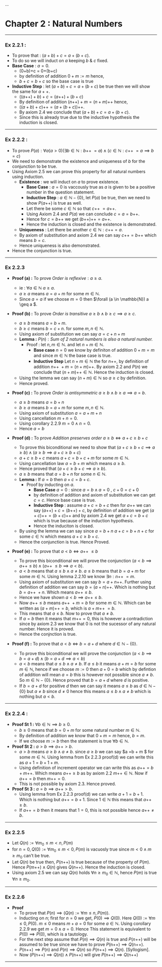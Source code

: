 <head>
       ...
       <script type="text/x-mathjax-config"> MathJax.Hub.Config({ TeX: { equationNumbers: { autoNumber: "all" } } }); </script>
       <script type="text/x-mathjax-config">
         MathJax.Hub.Config({
           tex2jax: {
             inlineMath: [ ['$','$'], ["\\(","\\)"] ],
             processEscapes: true
           }
         });
       </script>
       <script src="https://cdn.mathjax.org/mathjax/latest/MathJax.js?config=TeX-AMS-MML_HTMLorMML" type="text/javascript"></script>
</head>

# Chapter 2 : Natural Numbers
***
### Ex 2.2.1 :

- To prove that : $(a+b)+c = a + (b+c)$.
- To do so we will induct on $a$ keeping $b$ & $c$ fixed.
- **Base Case** : $a=0$.
  - (0+b)+c = 0+(b+c)
  - by definition of addition $0 + m := m$ hence,
  - $b +c = b+c$ so the base case is true
- **Inductive Step** : let $(a+b)+c = a + (b+c)$ be true then we will show the same for $a++$.
  - $((a\text{++})+b)+c = (a\text{++})+(b+c)$
  - By definition of addition $(n\text{++})+m = (n+m)\text{++}$ hence,
  - $((a+b)+c)\text{++} = (a+(b+c))\text{++}$.
  - By axiom 2.4 we conclude that $(a+b)+c = a+(b+c)$.
  - Since this is already true due to the inductive hypothesis the induction is closed.


***

### Ex 2.2.2 :

- To prove $P(a) : \forall a (a \gt 0)(\exists b \in \mathbb{N} : b\text{++ } = a ) \wedge(c\in \mathbb{N} : c\text{++ } = a \implies b = c)$
- We need to demonstrate the existence and uniqueness of $b$ for the conjunction to be true.
- Using Axiom 2.5 we can prove this property for all natural numbers using induction.
  - **Existence** : we will induct on $a$ to prove existence. 
    - **Base Case** : $a = 0$ is vaccously true as $a$ is given to be a positive number in the question statement.
    - **Inductive Step** : $a \in \mathbb{N}-\{0\}$, let $P(a)$ be true, then we need to show $P(a\text{++})$ is true as well. 
    - Let there be some $c \in \mathbb{N}$ so that $c\text{++ } = a\text{++}$.
    - Using Axiom 2.4 and $P(a)$ we can conclude $c = a = b\text{++}$.
    - Hence for $c = b\text{++}$ we get $(b\text{++})\text{++} = a\text{++}$.
    - Hence the induction is closed and the existence is demonstrated.
  - **Uniqueness** : Let there be another $c \in \mathbb{N} : c\text{++} = a$.
  - By axiom of substitution and axiom 2.4 we can say $c\text{++} = b\text{++}$ which means $b=c$.
  - Hence uniqueness is also demonstrated.
- Hence the conjunction is true.
  
***
### Ex 2.2.3

- **Proof (a) :** To prove $\textit{Order is reflexive} : a \geq a$.
  -  ie : $\forall a \in \mathbb{N} \text{ } a \geq a$.
  -  $a \geq a$ means $a = a + m$ for some $m \in \mathbb{N}$.
  -  Since $a = a$ if we choose $m = 0$ then $\forall (a \in \mathbb{N}) a \geq a $.

- **Proof (b) :** To prove $\textit{Order is transitive } a \geq b \wedge b \geq c \implies a \geq c$.
  - $a \geq b$ means $a = b + m$.
  - $b \geq c$ means $b = c + n$. for some $m,n \in \mathbb{N}$.
  - Using axiom of substitution we can say $a = c + n + m$
  -  **Lemma :** $P(n) : \textit{Sum of 2 natural numbers is also a natural number.}$
     -  Proof : let $n,m \in \mathbb{N}$. and let $n+m \in \mathbb{N}$.
        -  **Base case** $n = 0$ we know by definiton of addition $0+m = m$ and since $m \in \mathbb{N}$ the base case is true.
        -  **Inductive Step** Let $n+m \in \mathbb{N}$ the for $n\text{++}$, by definition of addition $n\text{++ } + m = (n+m)\text{++}$. By axiom 2.2 and $P(n)$ we conclude that $(n+m)\text{++} \in \mathbb{N}$. Hence the induction is closed.
  -  Using the lemma we can say $(n+m) \in \mathbb{N}$ so $a \geq c$ by definition.
  -  Hence proved.
-  **Proof (c) :** To prove $\textit{Order is antisymmetric } a\geq b \wedge b \geq a \implies a = b$.
   -  $a \geq b$ means $a = b + n$
   -  $b \geq a$ means $b = a + m$ for some $m,n \in \mathbb{N}$.
   -  Using axiom of substitution $a = a + m + n$
   -  Using cancellation $m + n = 0$.
   -  Using corollary 2.2.9 $m = 0 \wedge n = 0$.
   -  Hence $a = b$
- **Proof (d) :** To prove $\textit{Addition preserves order } a\geq b \iff a+c\geq b+c$
  - To prove this biconditional we need to show that $(a+c \geq b+c \implies a \geq b) \wedge (a \geq b \implies a + c \geq b + c)$
  - $a+c \geq b+c$ means $a + c = b + c + m$ for some $m \in \mathbb{N}$.
  - Using cancellation law $a = b + m$ which means $a \geq b$.
  - Hence proved that $(a+c \geq b+c \implies a \geq b)$.
  - $a \geq b$ means that $a = b + n$ for some $n\in \mathbb{N}$.
  - **Lemma :** If $a = b$ then $a + c = b + c$.
    - Proof by inducting on $a$.
      - **Base Case** $a=0$ : since $a=b \wedge a=0$  , $c+0=c+0$ 
      - by definition of addition and axiom of substitution we can get $c = c$. Hence base case is true.
      - **Inductive Step** : assume $a+c = b +c$ then for $a\text{++}$ we can say $(a\text{++})+c = (b\text{++})+c$, by definition of addition we get $(a+c)\text{++} = (b+c)\text{++}$ and by axiom 2.4 we get $a+c = b+c$ which is true because of the induction hypothesis. 
      - Hence the induciton is closed.
  - By using the lemma we can say since $a = b +n$ $a+c = b + n + c$ for some $c \in \mathbb{N}$ which means $a+c \geq b+c$.
  - Hence the conjunction is true. Hence Proved.
- **Proof (e) :** To prove that $a \lt b \iff a\text{++ } \leq b$
  - To prove this biconditional we will prove the conjunction $( a\lt b \implies a\text{++} \leq b)\wedge(a\text{++ } \leq b \implies a \lt b)$.
  - $a \lt b$ means that $a \leq b \wedge a \neq b$. $a \leq b$ means that $b = a + m$ for some $m \in \mathbb{N}$. Using lemma 2.2.10 we know $\exists n : n\text{++ } = m$.
  - Using axiom of substitution we can say $b = a + n\text{++}$. Further using definition of addition we can say $b = (a+n)\text{++}$. Which is nothing but $b = a\text{++ } + n$. Which means $a\text{++} \leq b$.
  - Hence we have shown $a \lt b \implies a\text{++} \leq b$.
  - Now $a\text{++} \leq b$ means $a\text{++ } + m = b$ for some $m \in \mathbb{N}$. Which can be written as $(a+m)\text{++} = b$, which is $a + m\text{++ } = b$.
  - This means that $a\leq b$. Now to prove that $a \neq b$. 
  - If $a=b$ then it means that $m\text{++} = 0$, this is however a contradiction since by axiom 2.3 we know that $0$ is not the sucessor of any natural number. Hence it is proved.
  - Hence the conjnction is true.
- **Proof (f) :** To prove that $a\lt b \iff b = a + d$ where $d \in \mathbb{N}-\{0\}$.
  - To prove this biconditional we will prove the conjunction $(a\lt b \implies b = a + d)\wedge(b = a + d \implies a\lt b)$
  - $a\lt b$ means that $a\leq b \wedge a \neq b$. If $a \leq b$ it means $a + m = b$ for some $m \in \mathbb{N}$, hence if we choose $m := 0$ then $a+0=b$ which by defintion of addition will mean $a=b$ this is however not possible since $a\neq b$. So $m \in \mathbb{N}-\{0\}$. Hence proved that $b = a +d$ where $d$ is positive.
  - If $b = a + d$ for positive $d$ then we can say it means $a\leq b$ as $d \in \mathbb{N} -\{0\}$ but $a \neq b$ since $d \neq 0$ hence this means $a\leq b \wedge a \neq b$ which is nothing but $a\lt b$.
  
***

### Ex 2.2.4 :

- **Proof St 1 :** $\forall b \in \mathbb{N} \implies b \geq 0$.
  - $b\geq 0$ means that $b = 0 + m$ for some natural number $m \in \mathbb{N}$.
  - By definition of addition we know that $0+m=m$ hence, $b=m$.
  - If we choose $m := b$ then the statement is true $\forall b \in \mathbb{N}$.
- **Proof St 2 :** $a\gt b \implies a\text{++} \gt b$.
  - $a\gt b$ means $a\geq b \wedge a \neq b$. since $a\geq b$ we can say $a =b + m $ for some $m \in \mathbb{N}$. Using lemma from Ex 2.2.3 proof(d) we can write this as $a+1=b+1+m$. 
  - Using definition of increment operator we can write this as $a\text{++} = b + m\text{++}$. Which means $a\text{++} \geq b$  as by axiom 2.2 $m\text{++} \in \mathbb{N}$. Now if $a\text{++} = b$ then $m\text{++} = 0$. 
  - This is not possible by axiom 2.3. Hence proved.
- **Proof St 3 :** $a=b \implies a\text{++} \gt b$.
  - Using lemma from Ex 2.2.3 proof(d) we can write $a + 1 = b+1$. Which is nothing but $a\text{++}=b+1$. Since $1\in \mathbb{N}$ this means that $a\text{++}\geq b$. 
  - If $a\text{++} = b$ then it means that $1=0$, this is not possible hence $a\text{++} \neq b$. 

***

### Ex 2.2.5

- Let $Q(n) := \forall m_0\leq m \lt n , P(m)$
- for $n=0,Q(0) :=  \forall m_0\leq m \lt 0 , P(m)$ is vacuosly true since $m < 0 \wedge m \geq m_0$ can't be true.
- Let $Q(n)$ be true then,  $P(n\text{++})$ is true because of the property of $P(m)$. Hence $P(m\text{++})\wedge Q(n)$ gives $Q(n\text{++})$. Hence the induction is closed.
- Using axiom 2.5 we can say $Q(n)$ holds $\forall n\geq m_0 \in \mathbb{N}$, hence $P(m)$ is true $\forall n \geq m_0$.
***

### Ex 2.2.6

- **Proof** 
  - To prove that $P(n) \implies (Q(n) := \forall m\leq n, P(m))$.
  - Inducting on $n$;  first for $n=0$ we get, $P(0) \implies Q(0)$. Here $Q(0) := \forall m\leq 0, P(0)$. $m\leq0$ means $m+a=0$ for some $a \in \mathbb{N}$. Using corollary 2.2.9 we get $m=0\wedge a=0$. Hence This statement is equivalent to $P(0) \implies P(0)$, which is a tautology.
  - For the next step assume that $P(n) \implies Q(n)$ is true and $P(n\text{++})$ will be assumed to be true since we have to prove $P(\text{n++})\implies Q(\text{n++})$.
  - $P(\text{n++})\implies P(\text{n})$ and $P(n) \implies Q(n)$ so $P(n\text{++}) \implies Q(n)$. [Syllogism].
  - Now $(P(\text{n++})\implies Q(n) )\wedge P(\text{n++})$ will give $P(\text{n++})\implies Q(\text{n++})$
***

